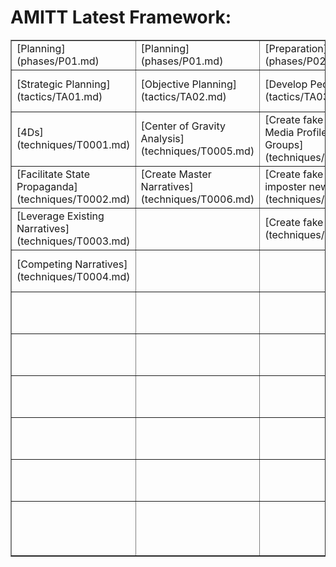 # AMITT Latest Framework:

<table border="1">
<tr>
<td>[Planning](phases/P01.md)</td><td>[Planning](phases/P01.md)</td><td>[Preparation](phases/P02.md)</td><td>[Preparation](phases/P02.md)</td><td>[Preparation](phases/P02.md)</td><td>[Preparation](phases/P02.md)</td><td>[Preparation](phases/P02.md)</td><td>[Execution](phases/P03.md)</td><td>[Execution](phases/P03.md)</td><td>[Execution](phases/P03.md)</td><td>[Execution](phases/P03.md)</td><td>[Evaluation](phases/P04.md)</td></tr>
<tr><td>[Strategic Planning](tactics/TA01.md)</td><td>[Objective Planning](tactics/TA02.md)</td><td>[Develop People](tactics/TA03.md)</td><td>[Develop Networks](tactics/TA04.md)</td><td>[Microtargeting](tactics/TA05.md)</td><td>[Develop Content](tactics/TA06.md)</td><td>[Channel Selection](tactics/TA07.md)</td><td>[Pump Priming](tactics/TA08.md)</td><td>[Exposure](tactics/TA09.md)</td><td>[Go Physical](tactics/TA10.md)</td><td>[Persistence](tactics/TA11.md)</td><td>[Measure Effectiveness](tactics/TA12.md)</td></tr>
<tr><td>[4Ds](techniques/T0001.md)</td><td>[Center of Gravity Analysis](techniques/T0005.md)</td><td>[Create fake Social Media Profiles / Pages / Groups](techniques/T0007.md)</td><td>[Cultivate useful idiots](techniques/T0010.md)</td><td>[Clickbait](techniques/T0016.md)</td><td>[Generate information pollution](techniques/T0019.md)</td><td>[Manipulate online polls](techniques/T0029.md)</td><td>[Bait legitimate influencers](techniques/T0039.md)</td><td>[Muzzle social media as a political force](techniques/T0047.md)</td><td>[Organise remote rallies and events](techniques/T0057.md)</td><td>[Legacy web content](techniques/T0058.md)</td><td> </td></tr>
<tr><td>[Facilitate State Propaganda](techniques/T0002.md)</td><td>[Create Master Narratives](techniques/T0006.md)</td><td>[Create fake or imposter news sites](techniques/T0008.md)</td><td>[Hijack legitimate account](techniques/T0011.md)</td><td>[Promote online funding](techniques/T0017.md)</td><td>[Trial content](techniques/T0020.md)</td><td>[Backstop personas](techniques/T0030.md)</td><td>[Demand unsurmountable proof](techniques/T0040.md)</td><td>[Cow online opinion leaders](techniques/T0048.md)</td><td> </td><td>[Play the long game](techniques/T0059.md)</td><td> </td></tr>
<tr><td>[Leverage Existing Narratives](techniques/T0003.md)</td><td> </td><td>[Create fake experts](techniques/T0009.md)</td><td>[Use concealment](techniques/T0012.md)</td><td>[Paid targeted ads](techniques/T0018.md)</td><td>[Memes](techniques/T0021.md)</td><td>[YouTube](techniques/T0031.md)</td><td>[Deny involvement](techniques/T0041.md)</td><td>[Flooding](techniques/T0049.md)</td><td> </td><td>[Continue to amplify](techniques/T0060.md)</td><td> </td></tr>
<tr><td>[Competing Narratives](techniques/T0004.md)</td><td> </td><td> </td><td>[Create fake websites](techniques/T0013.md)</td><td> </td><td>[Conspiracy narratives](techniques/T0022.md)</td><td>[Reddit](techniques/T0032.md)</td><td>[Kernel of Truth](techniques/T0042.md)</td><td>[Cheerleading domestic social media ops](techniques/T0050.md)</td><td> </td><td> </td><td> </td></tr>
<tr><td> </td><td> </td><td> </td><td>[Create funding campaigns](techniques/T0014.md)</td><td> </td><td>[Distort facts](techniques/T0023.md)</td><td>[Instagram](techniques/T0033.md)</td><td>[Use SMS/ WhatsApp/ Chat apps](techniques/T0043.md)</td><td>[Fabricate social media comment](techniques/T0051.md)</td><td> </td><td> </td><td> </td></tr>
<tr><td> </td><td> </td><td> </td><td>[Create hashtag](techniques/T0015.md)</td><td> </td><td>[Create fake videos and images](techniques/T0024.md)</td><td>[LinkedIn](techniques/T0034.md)</td><td>[Seed distortions](techniques/T0044.md)</td><td>[Tertiary sites amplify news](techniques/T0052.md)</td><td> </td><td> </td><td> </td></tr>
<tr><td> </td><td> </td><td> </td><td> </td><td> </td><td>[Leak altered documents](techniques/T0025.md)</td><td>[Pinterest](techniques/T0035.md)</td><td>[Use fake experts](techniques/T0045.md)</td><td>[Twitter trolls amplify and manipulate](techniques/T0053.md)</td><td> </td><td> </td><td> </td></tr>
<tr><td> </td><td> </td><td> </td><td> </td><td> </td><td>[Create fake research](techniques/T0026.md)</td><td>[WhatsApp](techniques/T0036.md)</td><td>[Search Engine Optimization](techniques/T0046.md)</td><td>[Twitter bots amplify](techniques/T0054.md)</td><td> </td><td> </td><td> </td></tr>
<tr><td> </td><td> </td><td> </td><td> </td><td> </td><td>[Adapt existing narratives](techniques/T0027.md)</td><td>[Facebook](techniques/T0037.md)</td><td> </td><td>[Use hashtag](techniques/T0055.md)</td><td> </td><td> </td><td> </td></tr>
<tr><td> </td><td> </td><td> </td><td> </td><td> </td><td>[Create competing narratives](techniques/T0028.md)</td><td>[Twitter](techniques/T0038.md)</td><td> </td><td>[Dedicated channels disseminate information pollution](techniques/T0056.md)</td><td> </td><td> </td><td> </td></tr>
<tr></tr></table>